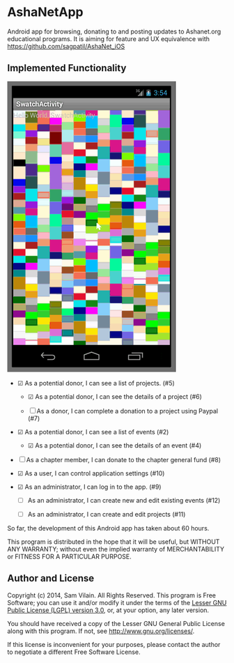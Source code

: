 # AshaNetApp

Android app for browsing, donating to and posting updates to
Ashanet.org educational programs.  It is aiming for feature and UX
equivalence with https://github.com/sagpatil/AshaNet_iOS

## Implemented Functionality

![Walk-through](demo.gif)

* ☑ As a potential donor, I can see a list of projects. (#5)

  * ☑ As a potential donor, I can see the details of a project (#6)

  * ☐ As a donor, I can complete a donation to a project using Paypal (#7)

* ☑ As a potential donor, I can see a list of events (#2)

  * ☑ As a potential donor, I can see the details of an event (#4)

* ☐ As a chapter member, I can donate to the chapter general fund (#8)

* ☑ As a user, I can control application settings (#10)

* ☑ As an administrator, I can log in to the app. (#9)

  * ☐ As an administrator, I can create new and edit existing events (#12)

  * ☐ As an administrator, I can create and edit projects (#11)

So far, the development of this Android app has taken about 60 hours.

This program is distributed in the hope that it will be useful,
but WITHOUT ANY WARRANTY; without even the implied warranty of
MERCHANTABILITY or FITNESS FOR A PARTICULAR PURPOSE.

## Author and License

Copyright (c) 2014, Sam Vilain.  All Rights Reserved.  This program is
Free Software; you can use it and/or modify it under the terms of the
[Lesser GNU Public License (LGPL) version 3.0](https://www.gnu.org/licenses/lgpl.html),
or, at your option, any later version.

You should have received a copy of the Lesser GNU General Public
License along with this program.  If not, see <http://www.gnu.org/licenses/>.

If this license is inconvenient for your purposes, please contact the
author to negotiate a different Free Software License.
